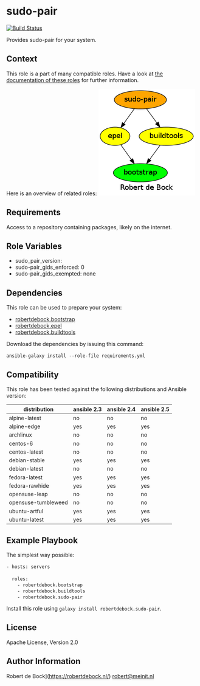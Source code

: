 sudo-pair
=========

[![Build Status](https://travis-ci.org/robertdebock/ansible-role-sudo-pair.svg?branch=master)](https://travis-ci.org/robertdebock/ansible-role-sudo-pair)

Provides sudo-pair for your system.

Context
-------
This role is a part of many compatible roles. Have a look at [the documentation of these roles](https://robertdebock.nl/) for further information.

Here is an overview of related roles:
![dependencies](https://raw.githubusercontent.com/robertdebock/drawings/artifacts/sudo-pair.png "Dependency")

Requirements
------------

Access to a repository containing packages, likely on the internet.

Role Variables
--------------

- sudo_pair_version:
- sudo-pair_gids_enforced: 0
- sudo-pair_gids_exempted: none

Dependencies
------------

This role can be used to prepare your system:

- [robertdebock.bootstrap](https://travis-ci.org/robertdebock/ansible-role-bootstrap)
- [robertdebock.epel](https://travis-ci.org/robertdebock/ansible-role-epel)
- [robertdebock.buildtools](https://travis-ci.org/robertdebock/ansible-role-buildtools)

Download the dependencies by issuing this command:
```
ansible-galaxy install --role-file requirements.yml
```

Compatibility
-------------

This role has been tested against the following distributions and Ansible version:

|distribution|ansible 2.3|ansible 2.4|ansible 2.5|
|------------|-----------|-----------|-----------|
|alpine-latest|no|no|no|
|alpine-edge|yes|yes|yes|
|archlinux|no|no|no|
|centos-6|no|no|no|
|centos-latest|no|no|no|
|debian-stable|yes|yes|yes|
|debian-latest|no|no|no|
|fedora-latest|yes|yes|yes|
|fedora-rawhide|yes|yes|yes|
|opensuse-leap|no|no|no|
|opensuse-tumbleweed|no|no|no|
|ubuntu-artful|yes|yes|yes|
|ubuntu-latest|yes|yes|yes|

Example Playbook
----------------

The simplest way possible:
```
- hosts: servers

  roles:
    - robertdebock.bootstrap
    - robertdebock.buildtools
    - robertdebock.sudo-pair
```

Install this role using `galaxy install robertdebock.sudo-pair`.

License
-------

Apache License, Version 2.0

Author Information
------------------

Robert de Bock](https://robertdebock.nl/) <robert@meinit.nl>
